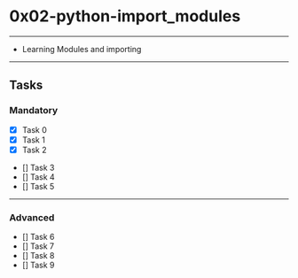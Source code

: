 # 0x02-python-import_modules

---
* Learning Modules and importing
---

## Tasks
### Mandatory
- [x] Task 0
- [x] Task 1
- [x] Task 2
- [] Task 3
- [] Task 4
- [] Task 5
---
### Advanced
- [] Task 6
- [] Task 7
- [] Task 8
- [] Task 9


